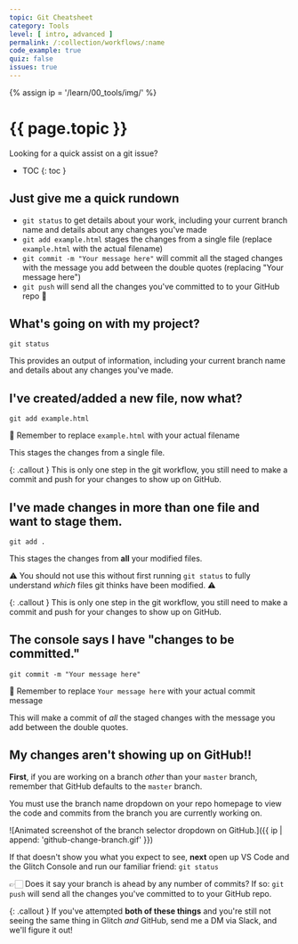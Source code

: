 ```yaml
---
topic: Git Cheatsheet
category: Tools
level: [ intro, advanced ]
permalink: /:collection/workflows/:name
code_example: true
quiz: false
issues: true
---
```


{% assign ip = '/learn/00_tools/img/' %}


# {{ page.topic }}

Looking for a quick assist on a git issue?

* TOC
{: toc }

## Just give me a quick rundown

- `git status` to get details about your work, including your current branch name and details about any changes you've made
- `git add example.html` stages the changes from a single file (replace `example.html` with the actual filename)
- `git commit -m "Your message here"` will commit all the staged changes with the message you add between the double quotes (replacing "Your message here")
- `git push` will send all the changes you've committed to to your GitHub repo <span class="emoji">🎉</span>

## What's going on with my project?
`git status`

This provides an output of information, including your current branch name and details about any changes you've made.

## I've created/added a new file, now what?
`git add example.html`

<span class="emoji">🙈</span> Remember to replace `example.html` with your actual filename

This stages the changes from a single file.

{: .callout }
This is only one step in the git workflow, you still need to make a commit and push for your changes to show up on GitHub.

## I've made changes in more than one file and want to stage them.
`git add .`

This stages the changes from **all** your modified files.

<span class="emoji">⚠️</span> You should not use this without first running `git status` to fully understand _which_ files git thinks have been modified. <span class="emoji">⚠️</span>

{: .callout }
This is only one step in the git workflow, you still need to make a commit and push for your changes to show up on GitHub.

## The console says I have "changes to be committed."
`git commit -m "Your message here"`

<span class="emoji">🙈</span> Remember to replace `Your message here` with your actual commit message

This will make a commit of _all_ the staged changes with the message you add between the double quotes.

## My changes aren't showing up on GitHub!!

**First**, if you are working on a branch _other_ than your `master` branch, remember that GitHub defaults to the `master` branch.

You must use the branch name dropdown on your repo homepage to view the code and commits from the branch you are currently working on.

![Animated screenshot of the branch selector dropdown on GitHub.]({{ ip | append: 'github-change-branch.gif' }})

If that doesn't show you what you expect to see, **next** open up VS Code and the Glitch Console and run our familiar friend: `git status`

<span class="emoji">👉🏻</span> Does it say your branch is ahead by any number of commits? If so: `git push` will send all the changes you've committed to to your GitHub repo.

{: .callout }
If you've attempted **both of these things** and you're still not seeing the same thing in Glitch _and_ GitHub, send me a DM via Slack, and we'll figure it out!
